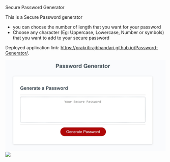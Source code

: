Secure Password Generator

This is a Secure Password generator

- you can choose the number of length that you want for your password
- Choose any character (Eg: Uppercase, Lowercase, Number or symbols) that you want to add to your secure password

Deployed application link: https://prakritirajbhandari.github.io/Password-Generator/.

![Alt text](./Screenshots/passwordGenerator.JPG)
<img src="./Screenshots/generator.PNG"/>
